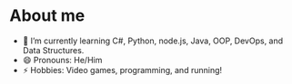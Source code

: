 # About me

- 🌱 I’m currently learning C#, Python, node.js, Java, OOP, DevOps, and Data Structures.
- 😄 Pronouns: He/Him
- ⚡ Hobbies: Video games, programming, and running!
